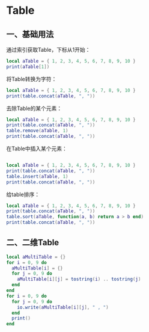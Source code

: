 # Table

## 一、基础用法

通过索引获取Table，下标从1开始：

```lua
local aTable = { 1, 2, 3, 4, 5, 6, 7, 8, 9, 10 }
print(aTable[1])
```

将Table转换为字符：

```lua
local aTable = { 1, 2, 3, 4, 5, 6, 7, 8, 9, 10 }
print(table.concat(aTable, ", "))
```

去除Table的某个元素：

```lua
local aTable = { 1, 2, 3, 4, 5, 6, 7, 8, 9, 10 }
print(table.concat(aTable, ", "))
table.remove(aTable, 1)
print(table.concat(aTable, ", "))
```

在Table中插入某个元素：

```lua

local aTable = { 1, 2, 3, 4, 5, 6, 7, 8, 9, 10 }
print(table.concat(aTable, ", "))
table.insert(aTable, 1)
print(table.concat(aTable, ", "))
```

给table排序：

```lua
local aTable = { 1, 2, 3, 4, 5, 6, 7, 8, 9, 10 }
print(table.concat(aTable, ", "))
table.sort(aTable, function(a, b) return a > b end)
print(table.concat(aTable, ", "))
```

## 二、二维Table

```lua
local aMultiTable = {}
for i = 0, 9 do
  aMultiTable[i] = {}
  for j = 0, 9 do
    aMultiTable[i][j] = tostring(i) .. tostring(j)
  end
end
for i = 0, 9 do
  for j = 0, 9 do
    io.write(aMultiTable[i][j], " , ")
  end
  print()
end
```
